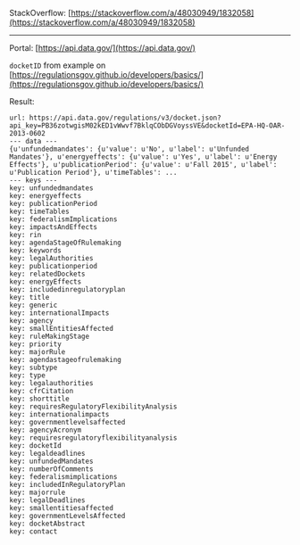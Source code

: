 
StackOverflow: [https://stackoverflow.com/a/48030949/1832058](https://stackoverflow.com/a/48030949/1832058)

---

Portal: [https://api.data.gov/](https://api.data.gov/)

`docketID` from example on [https://regulationsgov.github.io/developers/basics/](https://regulationsgov.github.io/developers/basics/)

Result:

    url: https://api.data.gov/regulations/v3/docket.json?api_key=PB36zotwgisM02kED1vWwvf7BklqCObDGVoyssVE&docketId=EPA-HQ-OAR-2013-0602
    --- data ---    
    {u'unfundedmandates': {u'value': u'No', u'label': u'Unfunded Mandates'}, u'energyeffects': {u'value': u'Yes', u'label': u'Energy Effects'}, u'publicationPeriod': {u'value': u'Fall 2015', u'label': u'Publication Period'}, u'timeTables': ...
    --- keys ---
    key: unfundedmandates
    key: energyeffects
    key: publicationPeriod
    key: timeTables
    key: federalismImplications
    key: impactsAndEffects
    key: rin
    key: agendaStageOfRulemaking
    key: keywords
    key: legalAuthorities
    key: publicationperiod
    key: relatedDockets
    key: energyEffects
    key: includedinregulatoryplan
    key: title
    key: generic
    key: internationalImpacts
    key: agency
    key: smallEntitiesAffected
    key: ruleMakingStage
    key: priority
    key: majorRule
    key: agendastageofrulemaking
    key: subtype
    key: type
    key: legalauthorities
    key: cfrCitation
    key: shorttitle
    key: requiresRegulatoryFlexibilityAnalysis
    key: internationalimpacts
    key: governmentlevelsaffected
    key: agencyAcronym
    key: requiresregulatoryflexibilityanalysis
    key: docketId
    key: legaldeadlines
    key: unfundedMandates
    key: numberOfComments
    key: federalismimplications
    key: includedInRegulatoryPlan
    key: majorrule
    key: legalDeadlines
    key: smallentitiesaffected
    key: governmentLevelsAffected
    key: docketAbstract
    key: contact
